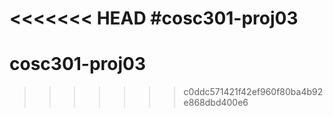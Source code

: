 <<<<<<< HEAD
#cosc301-proj03
=======
# cosc301-proj03
>>>>>>> c0ddc571421f42ef960f80ba4b92e868dbd400e6
